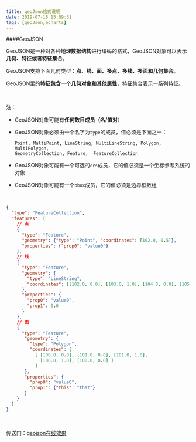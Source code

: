 ```yaml
---
title: geoJson格式说明
date: 2019-07-18 15:09:51
tags: [geoJson,echarts]
---
```


####GeoJSON

GeoJSON是一种对各种**地理数据结构**进行编码的格式，GeoJSON对象可以表示**几何、特征或者特征集合**。

GeoJSON支持下面几何类型：**点、线、面、多点、多线、多面和几何集合**。

GeoJSON里的**特征包含一个几何对象和其他属性**，特征集合表示一系列特征。

<!--more-->

<br/>



注：

- GeoJSON对象可能有**任何数目成员（名/值对**）

- GeoJSON对象必须由一个名字为`type`的成员，值必须是下面之一：

  ```
  Point, MultiPoint, LineString, MultiLineString, Polygon, MultiPolygon,
  GeometryCollection, Feature,  FeatureCollection
  ```

- GeoJSON对象可能有一个可选的`crs`成员，它的值必须是一个坐标参考系统的对象
- GeoJSON对象可能有一个`bbox`成员，它的值必须是边界框数组

<br/>



```json
{
  "type": "FeatureCollection",
  "features": [
    // 点
    {
      "type": "Feature",
      "geometry": {"type": "Point", "coordinates": [102.0, 0.5]},
      "properties": {"prop0": "value0"}
    },
    // 线
    {
      "type": "Feature",
      "geometry": {
        "type": "LineString",
        "coordinates": [[102.0, 0.0], [103.0, 1.0], [104.0, 0.0], [105.0, 1.0]]
      },
      "properties": {
        "prop0": "value0",
        "prop1": 0.0
      }
    },
    // 面
    {
      "type": "Feature",
       "geometry": {
         "type": "Polygon",
         "coordinates": [
           [ [100.0, 0.0], [101.0, 0.0], [101.0, 1.0],
             [100.0, 1.0], [100.0, 0.0] ]
           ]
       },
       "properties": {
         "prop0": "value0",
         "prop1": {"this": "that"}
       }
    }
  ]
}
```

<br/>



传送门：[geojson在线效果](http://geojson.io/)
